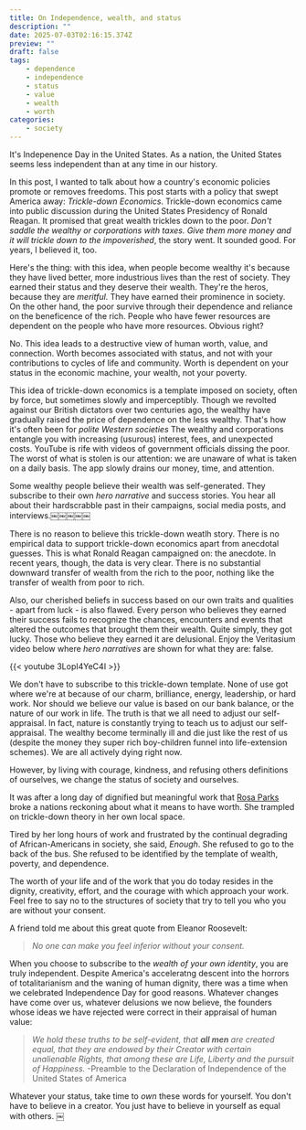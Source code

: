 ```yaml
---
title: On Independence, wealth, and status
description: ""
date: 2025-07-03T02:16:15.374Z
preview: ""
draft: false
tags:
    - dependence
    - independence
    - status
    - value
    - wealth
    - worth
categories:
    - society
---
```


It's Indepenence Day in the United States. As a nation, the United States seems less independent than at any time in our history. 

In this post, I wanted to talk about how a country's economic policies promote or removes freedoms. This post starts with a policy that swept America away: *Trickle-down Economics*. Trickle-down economics came into public discussion during the United States Presidency of Ronald Reagan. It promised that great wealth trickles down to the poor. *Don't saddle the wealthy or corporations with taxes. Give them more money and it will trickle down to the impoverished*, the story went. It sounded good. For years, I believed it, too. 

Here's the thing: with this idea, when people become wealthy it's because they have lived better, more industrious lives than the rest of society. They earned their status and they deserve their wealth.  They're the heros, because they are *meritful*. They have earned their prominence in society. On the other hand, the poor survive through their dependence and reliance on the beneficence of the rich. People who have fewer resources are dependent on the people who have more resources. Obvious right? 

No. This idea leads to a destructive view of human worth, value, and connection. Worth becomes associated with status, and not with your contributions to cycles of life and community. Worth is dependent on your status in the economic machine, your wealth, not your poverty. 

This idea of trickle-down economics is a template imposed on society, often by force, but sometimes slowly and imperceptibly. Though we revolted against our British dictators over two centuries ago, the wealthy have gradually raised the price of dependence on the less wealthy. That's how it's often been for *polite Western societies* The wealthy and corporations entangle you with increasing (usurous) interest, fees, and unexpected costs. YouTube is rife with videos of government officials dissing the poor. The worst of what is stolen is our attention: we are unaware of what is taken on a daily basis. The app slowly drains our money, time, and attention.

Some wealthy people believe their wealth was self-generated. They subscribe to their own *hero narrative* and success stories. You hear all about their hardscrabble past in their campaigns, social media posts, and interviews.￼￼￼￼￼ 

There is no reason to believe this trickle-down weatlh story. There is no empirical data to support trickle-down economics apart from anecdotal guesses. This is what Ronald Reagan campaigned on: the anecdote. In recent years, though, the data is very clear. There is no substantial downward transfer of wealth from the rich to the poor, nothing like the transfer of wealth from poor to rich. 

Also, our cherished beliefs in success based on our own traits and qualities - apart from luck - is also flawed. Every person who believes they earned their success fails to recognize the chances, encounters and events that altered the outcomes that brought them their wealth. Quite simply, they got lucky. Those who believe they earned it are delusional. Enjoy the Veritasium video below where *hero narratives* are shown for what they are: false.

{{< youtube 3LopI4YeC4I >}}

We don't have to subscribe to this trickle-down template. None of use got where we're at because of our charm, brilliance, energy, leadership, or hard work. Nor should we believe our value is based on our bank balance, or the nature of our work in life. The truth is that we all need to adjust our self-appraisal. In fact, nature is constantly trying to teach us to adjust our self-appraisal. The wealthy become terminally ill and die just like the rest of us (despite the money they super rich boy-children funnel into life-extension schemes). We are all actively dying right now.

However, by living with courage, kindness, and refusing others definitions of ourselves, we change the status of society and ourselves. 

It was after a long day of dignified but meaningful work that [Rosa Parks](https://en.m.wikipedia.org/wiki/Rosa_Parks) broke a nations reckoning about what it means to have worth. She trampled on trickle-down theory in her own local space.

Tired by her long hours of work and frustrated by the continual degrading of African-Americans in society, she said, *Enough*. She refused to go to the back of the bus. She refused to be identified by the template of wealth, poverty, and dependence. 

The worth of your life and of the work that you do today resides in the dignity, creativity, effort, and the courage with which approach your work. Feel free to say no to the structures of society that try to tell you who you are without your consent.

A friend told me about this great quote from Eleanor Roosevelt: 

>*No one can make you feel inferior without your consent.*

When you choose to subscribe to the *wealth of your own identity*, you are truly independent. Despite America's acceleratng descent into the horrors of totalitarianism and the waning of human dignity, there was a time when we celebrated Independence Day for good reasons. Whatever changes have come over us, whatever delusions we now believe, the founders whose ideas we have rejected were correct in their appraisal of human value: 

>*We hold these truths to be self-evident, that **all men** are created equal, that they are endowed by their Creator with certain unalienable Rights, that among these are Life, Liberty and the pursuit of Happiness.* -Preamble to the Declaration of Independence of the United States of America

Whatever your status, take time to *own* these words for yourself. You don't have to believe in a creator. You just have to believe in yourself as equal with others. ￼